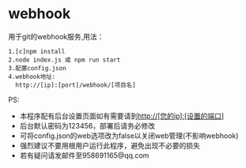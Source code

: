 # webhook
用于git的webhook服务,用法：<br>
  ````
  1.[c]npm install
  2.node index.js 或 npm run start
  3.配置config.json
  4.webhook地址:
    http://[ip]:[port]/webhook/[项目名]
  ````
  PS:<br>
  <ul>
    <li>本程序配有后台设置页面如有需要请到<a href="#">http://[您的ip]:[设置的端口]</a></li>
    <li>后台默认密码为123456，部署后请务必修改</li>
    <li>可将config.json的web选项改为false以关闭web管理(不影响webhook)</li>
    <li>强烈建议不要用根用户运行此程序，避免出现不必要的损失</li>
    <li>若有疑问请发邮件至958691165@qq.com</li>
  </ul>